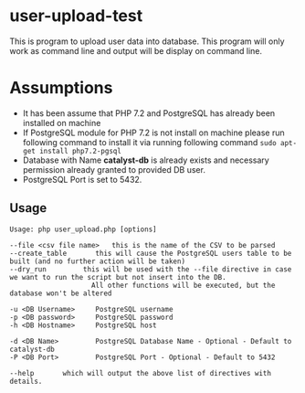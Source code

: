 # user-upload-test
This is program to upload user data into database. This program will only work as command line and output will be display on command line.


# Assumptions
- It has been assume that PHP 7.2 and PostgreSQL has already been installed on machine
- If PostgreSQL module for PHP 7.2 is not install on machine please run following command to install it via running following command
```sudo apt-get install php7.2-pgsql```
- Database with Name **catalyst-db** is already exists and necessary permission already granted to provided DB user.
- PostgreSQL Port is set to 5432.

## Usage
```
Usage: php user_upload.php [options]

--file <csv file name>	 this is the name of the CSV to be parsed
--create_table		 this will cause the PostgreSQL users table to be built (and no further action will be taken)
--dry_run		  this will be used with the --file directive in case we want to run the script but not insert into the DB.
			        All other functions will be executed, but the database won't be altered

-u <DB Username>	 PostgreSQL username
-p <DB password>	 PostgreSQL password
-h <DB Hostname>	 PostgreSQL host

-d <DB Name>		 PostgreSQL Database Name - Optional - Default to catalyst-db
-P <DB Port>		 PostgreSQL Port - Optional - Default to 5432

--help 		 which will output the above list of directives with details.
```
